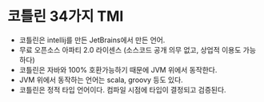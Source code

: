 # 코틀린 34가지 TMI
 * 코틀린은 intellij를 만든 JetBrains에서 만든 언어.
 * 무료 오픈소스 아파티 2.0 라이센스 (소스코드 공개 의무 없고, 상업적 이용도 가능하다)
 * 코틀린은 자바와 100% 호환가능하기 때문에 JVM 위에서 동작한다.
 * JVM 위에서 동작하는 언어는 scala, groovy 등도 있다.
 * 코틀린은 정적 타입 언어이다. 컴파일 시점에 타입이 결정되고 검증된다.
